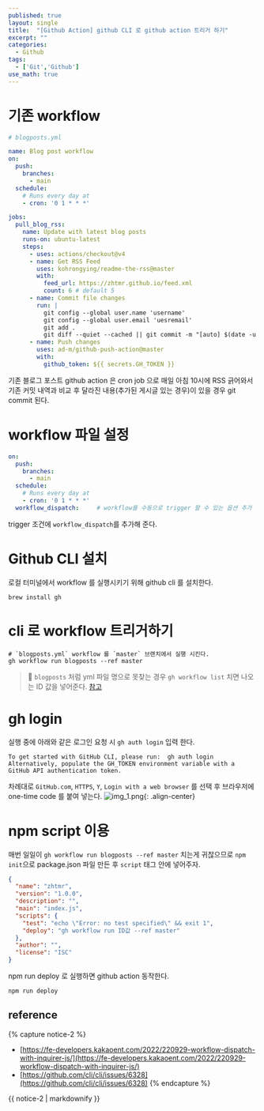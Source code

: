 ```yaml
---
published: true
layout: single
title:  "[Github Action] github CLI 로 github action 트리거 하기"
excerpt: ""
categories:
  - Github
tags:
  - ['Git','Github']
use_math: true
---
```


# 기존 workflow 
```yaml
# blogposts.yml

name: Blog post workflow
on:
  push:
    branches:
      - main
  schedule:
    # Runs every day at
    - cron: '0 1 * * *'

jobs:
  pull_blog_rss:
    name: Update with latest blog posts
    runs-on: ubuntu-latest
    steps:
      - uses: actions/checkout@v4
      - name: Get RSS Feed
        uses: kohrongying/readme-the-rss@master
        with:
          feed_url: https://zhtmr.github.io/feed.xml
          count: 6 # default 5
      - name: Commit file changes
        run: |
          git config --global user.name 'username'
          git config --global user.email 'uesremail'
          git add .
          git diff --quiet --cached || git commit -m "[auto] $(date -u +"%Y-%m-%d-%r") Blog Posting List Update"    
      - name: Push changes
        uses: ad-m/github-push-action@master
        with:
          github_token: ${{ secrets.GH_TOKEN }}
```
기존 블로그 포스트 github action 은 cron job 으로 매일 아침 10시에 RSS 긁어와서 기존 커밋 내역과 비교 후 달라진 내용(추가된 게시글 있는 경우)이 있을 경우 git commit 된다.
# workflow 파일 설정
```yaml
on:
  push:
    branches:
      - main
  schedule:
    # Runs every day at
    - cron: '0 1 * * *'
  workflow_dispatch:     # workflow를 수동으로 trigger 할 수 있는 옵션 추가
```
trigger 조건에 `workflow_dispatch`를 추가해 준다.

# Github CLI 설치
로컬 터미널에서 workflow 를 실행시키기 위해 github cli 를 설치한다.
```shell
brew install gh	
```

# cli 로 workflow 트리거하기
```shell
# `blogposts.yml` workflow 를 `master` 브랜치에서 실행 시킨다.
gh workflow run blogposts --ref master
```

>🫨 `blogposts` 처럼 yml 파일 명으로 못찾는 경우 `gh workflow list` 치면 나오는 ID 값을 넣어준다. [참고](https://github.com/cli/cli/issues/6328)



# gh login
실행 중에 아래와 같은 로그인 요청 시 `gh auth login` 입력 한다.
```shell
To get started with GitHub CLI, please run:  gh auth login
Alternatively, populate the GH_TOKEN environment variable with a GitHub API authentication token.
```
차례대로 `GitHub.com`, `HTTPS`, `Y`, `Login with a web browser` 를 선택 후 브라우저에 one-time code 를 붙여 넣는다.
![img_1.png](https://zhtmr.github.io/static-files-for-posting/images/20240115/gh-cli.png?raw=true){: .align-center}

# npm script 이용
매번 일일이 `gh workflow run blogposts --ref master` 치는게 귀찮으므로 `npm init`으로 package.json 파일 만든 후 `script` 태그 안에 넣어주자.
```json
{
  "name": "zhtmr",
  "version": "1.0.0",
  "description": "",
  "main": "index.js",
  "scripts": {
    "test": "echo \"Error: no test specified\" && exit 1",
    "deploy": "gh workflow run ID값 --ref master"
  },
  "author": "",
  "license": "ISC"
}
```
npm run deploy 로 실행하면 github action 동작한다.
```shell
npm run deploy
```







## reference
{% capture notice-2 %}
- [https://fe-developers.kakaoent.com/2022/220929-workflow-dispatch-with-inquirer-js/](https://fe-developers.kakaoent.com/2022/220929-workflow-dispatch-with-inquirer-js/)
- [https://github.com/cli/cli/issues/6328](https://github.com/cli/cli/issues/6328)
{% endcapture %}

<div class="notice">{{ notice-2 | markdownify }}</div>


